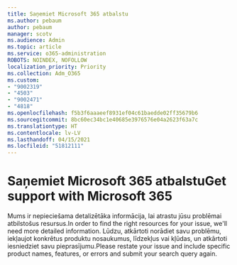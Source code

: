 ```yaml
---
title: Saņemiet Microsoft 365 atbalstu
ms.author: pebaum
author: pebaum
manager: scotv
ms.audience: Admin
ms.topic: article
ms.service: o365-administration
ROBOTS: NOINDEX, NOFOLLOW
localization_priority: Priority
ms.collection: Adm_O365
ms.custom:
- "9002319"
- "4503"
- "9002471"
- "4818"
ms.openlocfilehash: f5b3f6aaaeef8931ef04c61baedde02ff35679b6
ms.sourcegitcommit: 8bc60ec34bc1e40685e3976576e04a2623f63a7c
ms.translationtype: HT
ms.contentlocale: lv-LV
ms.lasthandoff: 04/15/2021
ms.locfileid: "51812111"
---
```

# <a name="get-support-with-microsoft-365"></a><span data-ttu-id="68db7-102">Saņemiet Microsoft 365 atbalstu</span><span class="sxs-lookup"><span data-stu-id="68db7-102">Get support with Microsoft 365</span></span>

<span data-ttu-id="68db7-103">Mums ir nepieciešama detalizētāka informācija, lai atrastu jūsu problēmai atbilstošus resursus.</span><span class="sxs-lookup"><span data-stu-id="68db7-103">In order to find the right resources for your issue, we'll need more detailed information.</span></span> <span data-ttu-id="68db7-104">Lūdzu, atkārtoti norādiet savu problēmu, iekļaujot konkrētus produktu nosaukumus, līdzekļus vai kļūdas, un atkārtoti iesniedziet savu pieprasījumu.</span><span class="sxs-lookup"><span data-stu-id="68db7-104">Please restate your issue and include specific product names, features, or errors and submit your search query again.</span></span>
